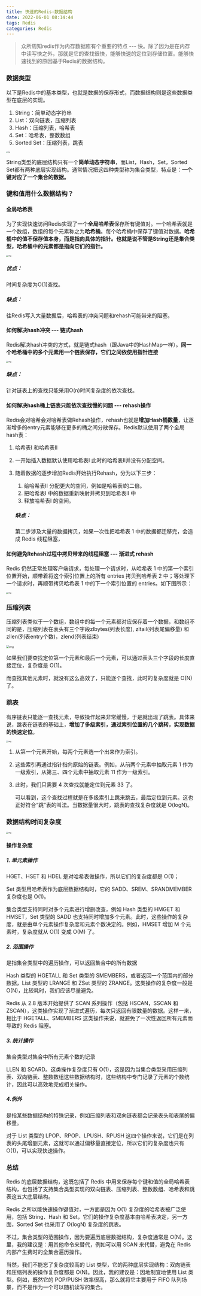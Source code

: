 ```yaml
---
title: 快速的Redis-数据结构
date: 2022-06-01 08:14:44
tags: Redis
categories: Redis 
---
```


> 众所周知redis作为内存数据库有个重要的特点 --- 快。除了因为是在内存中读写快之外，那就是它的查找很快，能够快速的定位到存储位置。能够快速找到的原因基于Redis的数据结构。

### 数据类型

以下是Redis中的基本类型，也就是数据的保存形式，而数据结构则是这些数据类型在底层的实现。

1. String：简单动态字符串
2. List：双向链表，压缩列表
3. Hash：压缩列表，哈希表
4. Set：哈希表，整数数组
5. Sorted Set：压缩列表，跳表

<img src="https://static001.geekbang.org/resource/image/82/01/8219f7yy651e566d47cc9f661b399f01.jpg" alt="img" style="zoom: 25%;" />

String类型的底层结构只有一个**简单动态字符串**，而List，Hash，Set，Sorted Set都有两种底层实现结构。通常情况把这四种类型称为集合类型，特点是：**一个键对应了一个集合的数据。**

### 键和值用什么数据结构？

#### 全局哈希表

为了实现快速访问Redis实现了一个**全局哈希表**保存所有键值对。一个哈希表就是一个数组，数组的每个元素称之为**哈希桶**。每个哈希桶中保存了键值对数据。**哈希桶中的值不保存值本身，而是指向具体的指针。也就是说不管是String还是集合类型，哈希桶中的元素都是指向它们的指针。**

<img src="https://cdn.jsdelivr.net/gh/wenPKtalk/pictures@master/blog/20220602/14_10/1cc8eaed5d1ca4e3cdbaa5a3d48dfb5f-20220602141007055.jpg" alt="img" style="zoom: 33%;" />



##### 优点：

时间复杂度为O(1)查找。

##### 缺点：

往Redis写入大量数据后，哈希表的冲突问题和rehash可能带来的阻塞。

#### 如何解决hash冲突 --- 链式hash

Redis解决hash冲突的方式，就是链式hash（跟Java中的HashMap一样）。**同一个哈希桶中的多个元素用一个链表保存，它们之间依使用指针连接**

<img src="https://static001.geekbang.org/resource/image/8a/28/8ac4cc6cf94968a502161f85d072e428.jpg" alt="img" style="zoom: 33%;" />

##### 缺点：

针对链表上的查找只能采用O(n)时间复杂度的依次查找。

#### 如何解决hash桶上链表只能依次查找慢的问题 --- rehash操作

Redis会对哈希会对哈希表做Rehash操作，rehash也就是**增加Hash桶数量**，让逐渐增多的entry元素能够在更多的桶之间分散保存。Redis默认使用了两个全局hash表：

1. 哈希表I  和哈希表II

2. 一开始插入数据默认使用哈希表I 此时的哈希表II并没有分配空间。

3. 随着数据的逐步增加Redis开始执行Rehash，分为以下三步：

   1. 给哈希表II 分配更大的空间，例如是哈希表I的二倍。
   2. 把哈希表I 中的数据重新映射并拷贝到哈希表II 中
   3. 释放哈希表I 的空间。

   ##### 缺点：

   第二步涉及大量的数据拷贝，如果一次性把哈希表 1 中的数据都迁移完，会造成 Redis 线程阻塞，

   

#### 如何避免Rehash过程中拷贝带来的线程阻塞 --- 渐进式 rehash

Redis 仍然正常处理客户端请求，每处理一个请求时，从哈希表 1 中的第一个索引位置开始，顺带着将这个索引位置上的所有 entries 拷贝到哈希表 2 中；等处理下一个请求时，再顺带拷贝哈希表 1 中的下一个索引位置的 entries。如下图所示：

<img src="https://static001.geekbang.org/resource/image/73/0c/73fb212d0b0928d96a0d7d6ayy76da0c.jpg" alt="img" style="zoom:33%;" />

### 压缩列表

压缩列表类似于一个数组，数组中的每一个元素都对应保存着一个数据，和数组不同的是，压缩列表在表头有三个字段zlbytes(列表长度), zltail(列表尾偏移量) 和 zllen(列表entry个数)，zlend(列表结束)

<img src="https://static001.geekbang.org/resource/image/95/a0/9587e483f6ea82f560ff10484aaca4a0.jpg" alt="img" style="zoom:50%;" />

如果我们要查找定位第一个元素和最后一个元素，可以通过表头三个字段的长度直接定位，复杂度是 O(1)。

而查找其他元素时，就没有这么高效了，只能逐个查找，此时的复杂度就是 O(N) 了。

### 跳表

有序链表只能逐一查找元素，导致操作起来非常缓慢，于是就出现了跳表。具体来说，跳表在链表的基础上，**增加了多级索引，通过索引位置的几个跳转，实现数据的快速定位**。

<img src="https://static001.geekbang.org/resource/image/1e/b4/1eca7135d38de2yy16681c2bbc4f3fb4.jpg" alt="img" style="zoom:33%;" />

1. 从第一个元素开始，每两个元素选一个出来作为索引。

2. 这些索引再通过指针指向原始的链表。例如，从前两个元素中抽取元素 1 作为一级索引，从第三、四个元素中抽取元素 11 作为一级索引。

3. 此时，我们只需要 4 次查找就能定位到元素 33 了。

   可以看到，这个查找过程就是在多级索引上跳来跳去，最后定位到元素。这也正好符合“跳”表的叫法。当数据量很大时，跳表的查找复杂度就是 O(logN)。

### 数据结构时间复杂度

<img src="https://static001.geekbang.org/resource/image/fb/f0/fb7e3612ddee8a0ea49b7c40673a0cf0.jpg" alt="img" style="zoom:33%;" />

#### 操作复杂度

##### 1. 单元素操作

HGET、HSET 和 HDEL 是对哈希表做操作，所以它们的复杂度都是 O(1)；

Set 类型用哈希表作为底层数据结构时，它的 SADD、SREM、SRANDMEMBER 复杂度也是 O(1)。

集合类型支持同时对多个元素进行增删改查，例如 Hash 类型的 HMGET 和 HMSET，Set 类型的 SADD 也支持同时增加多个元素。此时，这些操作的复杂度，就是由单个元素操作复杂度和元素个数决定的。例如，HMSET 增加 M 个元素时，复杂度就从 O(1) 变成 O(M) 了。

##### 2. 范围操作

是指集合类型中的遍历操作，可以返回集合中的所有数据

Hash 类型的 HGETALL 和 Set 类型的 SMEMBERS，或者返回一个范围内的部分数据，List 类型的 LRANGE 和 ZSet 类型的 ZRANGE。这类操作的复杂度一般是 O(N)，比较耗时，我们应该尽量避免。

Redis 从 2.8 版本开始提供了 SCAN 系列操作（包括 HSCAN，SSCAN 和 ZSCAN），这类操作实现了渐进式遍历，每次只返回有限数量的数据。这样一来，相比于 HGETALL、SMEMBERS 这类操作来说，就避免了一次性返回所有元素而导致的 Redis 阻塞。

##### 3. 统计操作

集合类型对集合中所有元素个数的记录

LLEN 和 SCARD。这类操作复杂度只有 O(1)，这是因为当集合类型采用压缩列表、双向链表、整数数组这些数据结构时，这些结构中专门记录了元素的个数统计，因此可以高效地完成相关操作。

##### 4.例外

是指某些数据结构的特殊记录，例如压缩列表和双向链表都会记录表头和表尾的偏移量。

对于 List 类型的 LPOP、RPOP、LPUSH、RPUSH 这四个操作来说，它们是在列表的头尾增删元素，这就可以通过偏移量直接定位，所以它们的复杂度也只有 O(1)，可以实现快速操作。

### 总结

Redis 的底层数据结构，这既包括了 Redis 中用来保存每个键和值的全局哈希表结构，也包括了支持集合类型实现的双向链表、压缩列表、整数数组、哈希表和跳表这五大底层结构。

Redis 之所以能快速操作键值对，一方面是因为 O(1) 复杂度的哈希表被广泛使用，包括 String、Hash 和 Set，它们的操作复杂度基本由哈希表决定，另一方面，Sorted Set 也采用了 O(logN) 复杂度的跳表。

不过，集合类型的范围操作，因为要遍历底层数据结构，复杂度通常是 O(N)。这里，我的建议是：用其他命令来替代，例如可以用 SCAN 来代替，避免在 Redis 内部产生费时的全集合遍历操作。

当然，我们不能忘了复杂度较高的 List 类型，它的两种底层实现结构：双向链表和压缩列表的操作复杂度都是 O(N)。因此，我的建议是：因地制宜地使用 List 类型。例如，既然它的 POP/PUSH 效率很高，那么就将它主要用于 FIFO 队列场景，而不是作为一个可以随机读写的集合。
